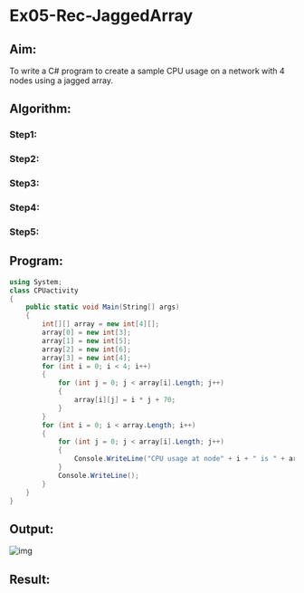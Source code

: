 # Ex05-Rec-JaggedArray
## Aim:

To write a C# program to create a sample CPU usage on a network with 4 nodes using a jagged array.

## Algorithm:

### Step1:

### Step2:

### Step3:

### Step4:

### Step5:


## Program:
```c#
using System;
class CPUactivity
{
    public static void Main(String[] args)
    {
        int[][] array = new int[4][];
        array[0] = new int[3];
        array[1] = new int[5];
        array[2] = new int[6];
        array[3] = new int[4];
        for (int i = 0; i < 4; i++)
        {
            for (int j = 0; j < array[i].Length; j++)
            {
                array[i][j] = i * j + 70;
            }
        }
        for (int i = 0; i < array.Length; i++)
        {
            for (int j = 0; j < array[i].Length; j++)
            {
                Console.WriteLine("CPU usage at node" + i + " is " + array[i][j] + "%");
            }
            Console.WriteLine();
        }
    }
}
```
## Output:

![img](https://user-images.githubusercontent.com/75413726/167161888-6bf6599d-513f-4fcd-80cf-ff514d308129.jpg)

## Result:
